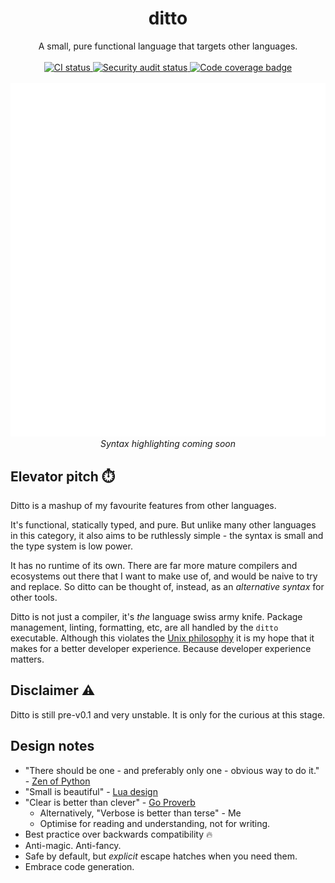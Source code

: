 <h1 align="center">ditto</h1>

<p align="center">
  A small, pure functional language that targets other languages.
  <br><br>
  <a href="https://github.com/ditto-lang/ditto/actions/workflows/ci.yaml">
    <img src="https://github.com/ditto-lang/ditto/actions/workflows/ci.yaml/badge.svg?branch=main" alt="CI status">
  </a>
  <a href="https://github.com/ditto-lang/ditto/actions/workflows/security-audit.yaml">
    <img src="https://github.com/ditto-lang/ditto/actions/workflows/security-audit.yaml/badge.svg?branch=main" alt="Security audit status">
  </a>
  <a href="https://codecov.io/gh/ditto-lang/ditto">
    <img src="https://codecov.io/gh/ditto-lang/ditto/branch/main/graph/badge.svg?token=6TTRJO2KK0" alt="Code coverage badge"/>
  </a>
  <br><br>
  <img src="./images/hello-ditto.svg" alt="Hello world program in ditto">
  <br>
  <em>Syntax highlighting coming soon</em>
</p>

## Elevator pitch ⏱️

Ditto is a mashup of my favourite features from other languages.

It's functional, statically typed, and pure. But unlike many other languages in this category, it also aims to be ruthlessly simple - the syntax is small and the type system is low power.

It has no runtime of its own. There are far more mature compilers and ecosystems out there that I want to make use of, and would be naive to try and replace. So ditto can be thought of, instead, as an _alternative syntax_ for other tools.

Ditto is not just a compiler, it's _the_ language swiss army knife. Package management, linting, formatting, etc, are all handled by the `ditto` executable. Although this violates the [Unix philosophy](https://en.wikipedia.org/wiki/Unix_philosophy) it is my hope that it makes for a better developer experience. Because developer experience matters.

## Disclaimer ⚠️

Ditto is still pre-v0.1 and very unstable. It is only for the curious at this stage.

## Design notes

- "There should be one - and preferably only one - obvious way to do it." - [Zen of Python](https://peps.python.org/pep-0020/)
- "Small is beautiful" - [Lua design](https://web.stanford.edu/class/ee380/Abstracts/100310-slides.pdf)
- "Clear is better than clever" - [Go Proverb](https://go-proverbs.github.io/)
  - Alternatively, "Verbose is better than terse" - Me
  - Optimise for reading and understanding, not for writing.
- Best practice over backwards compatibility 🔥
- Anti-magic. Anti-fancy.
- Safe by default, but _explicit_ escape hatches when you need them.
- Embrace code generation.

[carbon-screenshot]: https://carbon.now.sh/?bg=rgba%28237%2C118%2C248%2C1%29&t=material&wt=none&l=text&width=581&ds=true&dsyoff=20px&dsblur=68px&wc=true&wa=false&pv=56px&ph=56px&ln=true&fl=1&fm=dm&fs=14px&lh=133%25&si=false&es=1x&wm=false&code=module%2520Hello.Ditto%2520exports%2520%28..%29%253B%250A%250Aimport%2520%28core%29%2520String%253B%250Aimport%2520%28node-readline%29%2520Readline%2520%28question%29%253B%250Aimport%2520%28js-console%29%2520Console%253B%250A%250Atype%2520Greeting%2520%253D%2520%250A%2520%2520%257C%2520Generic%250A%2520%2520%257C%2520Name%28String%29%253B%250A%250Agreeting_to_string%2520%253D%2520%28greeting%253A%2520Greeting%29%253A%2520String%2520-%253E%2520%250A%2509match%2520greeting%2520with%250A%2509%257C%2520Generic%2520-%253E%2520%2522Hello%2520there%21%2522%250A%2509%257C%2520Name%28name%29%2520-%253E%2520%2522Hello%2520there%252C%2520%2524%257Bname%257D%21%2522%253B%250A%250Amain%2520%253D%2520do%2520%257B%250A%2520%2520response%2520%253C-%2520question%28%2522What%27s%2520your%2520name%253F%2522%29%253B%250A%2520%2520let%2520greeting%2520%253D%2520%250A%2509if%2520String.is_empty%28response%29%2520then%2520%250A%2509%2509%2520Generic%250A%2509else%250A%2509%2509Name%28response%29%250A%250A%2520%2520greeting_to_string%28greeting%29%2520%257C%253E%2520Console.log%2509%250A%257D%253B
